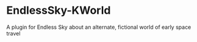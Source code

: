 # EndlessSky-KWorld
A plugin for Endless Sky about an alternate, fictional world of early space travel
